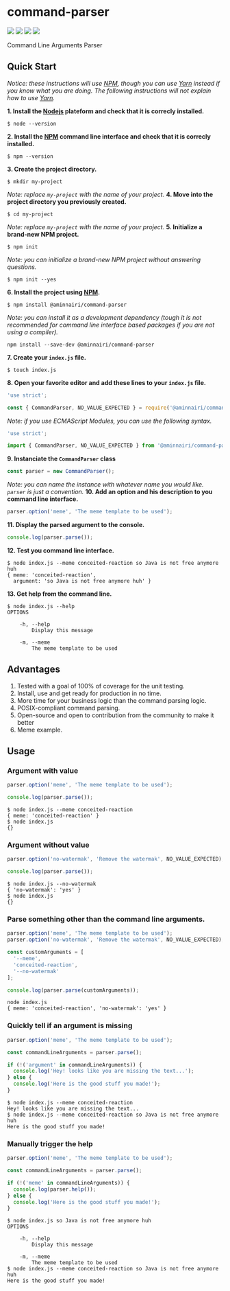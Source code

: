 # command-parser

[![](https://img.shields.io/github/issues/aminnairi/command-parser.svg?style=square&logo=github)](https://github.com/aminnairi/command-parser/issues/) [![](https://img.shields.io/github/license/aminnairi/command-parser.svg?style=square&logo=github)](./LICENSE) [![](https://img.shields.io/npm/dt/@aminnairi/command-parser.svg?logo=npm&style=square)](https://www.npmjs.com/package/@aminnairi/command-parser) [![](https://img.shields.io/npm/v/@aminnairi/command-parser.svg?style=square&logo=npm)](https://www.npmjs.com/package/@aminnairi/command-parser)

Command Line Arguments Parser

## Quick Start
*Notice: these instructions will use [NPM][npm], though you can use [Yarn][yarn] instead if you know what you are doing. The following instructions will not explain how to use [Yarn][yarn].*

**1. Install the [Nodejs](https://nodejs.org/en/) plateform and check that it is correcly installed.**
```console
$ node --version
```
**2. Install the [NPM][npm] command line interface and check that it is correcly installed.**
```console
$ npm --version
```
**3. Create the project directory.**
```console
$ mkdir my-project
```
*Note: replace `my-project` with the name of your project.*
**4. Move into the project directory you previously created.**
```console
$ cd my-project
```
*Note: replace `my-project` with the name of your project.*
**5. Initialize a brand-new NPM project.**
```console
$ npm init
```
*Note: you can initialize a brand-new NPM project without answering questions.*
```console
$ npm init --yes
```
**6. Install the project using [NPM][npm].**
```console
$ npm install @aminnairi/command-parser
```
*Note: you can install it as a development dependency (tough it is not recommended for command line interface based packages if you are not using a compiler).*
```console
npm install --save-dev @aminnairi/command-parser
```
**7. Create your `index.js` file.**
```console
$ touch index.js
```
**8. Open your favorite editor and add these lines to your `index.js` file.**
```javascript
'use strict';

const { CommandParser, NO_VALUE_EXPECTED } = require('@aminnairi/command-parser');
```
*Note: if you use ECMAScript Modules, you can use the following syntax.*
```javascript
'use strict';

import { CommandParser, NO_VALUE_EXPECTED } from '@aminnairi/command-parser';
```
**9. Instanciate the `CommandParser` class**
```javascript
const parser = new CommandParser();
```
*Note: you can name the instance with whatever name you would like. `parser` is just a convention.*
**10. Add an option and his description to you command line interface.**
```javascript
parser.option('meme', 'The meme template to be used');
```
**11. Display the parsed argument to the console.**
```javascript
console.log(parser.parse());
```
**12. Test you command line interface.**
```console
$ node index.js --meme conceited-reaction so Java is not free anymore huh
{ meme: 'conceited-reaction',
  argument: 'so Java is not free anymore huh' }
```
**13. Get help from the command line.**
```console
$ node index.js --help
OPTIONS

    -h, --help
        Display this message

    -m, --meme
        The meme template to be used
```

## Advantages

1. Tested with a goal of 100% of coverage for the unit testing.
1. Install, use and get ready for production in no time.
1. More time for your business logic than the command parsing logic.
1. POSIX-compliant command parsing.
1. Open-source and open to contribution from the community to make it better
1. Meme example.

## Usage

### Argument with value

```javascript
parser.option('meme', 'The meme template to be used');

console.log(parser.parse());
```

```console
$ node index.js --meme conceited-reaction
{ meme: 'conceited-reaction' }
$ node index.js
{}
```

### Argument without value

```javascript
parser.option('no-watermak', 'Remove the watermak', NO_VALUE_EXPECTED);

console.log(parser.parse());
```

```console
$ node index.js --no-watermak
{ 'no-watermak': 'yes' }
$ node index.js
{}
```

### Parse something other than the command line arguments.

```javascript
parser.option('meme', 'The meme template to be used');
parser.option('no-watermak', 'Remove the watermak', NO_VALUE_EXPECTED);

const customArguments = [
  '--meme',
  'conceited-reaction',
  '--no-watermak'
];

console.log(parser.parse(customArguments));
```

```console
node index.js
{ meme: 'conceited-reaction', 'no-watermak': 'yes' }
```

### Quickly tell if an argument is missing

```javascript
parser.option('meme', 'The meme template to be used');

const commandLineArguments = parser.parse();

if (!('argument' in commandLineArguments)) {
  console.log('Hey! looks like you are missing the text...');
} else {
  console.log('Here is the good stuff you made!');
}
```

```console
$ node index.js --meme conceited-reaction
Hey! looks like you are missing the text...
$ node index.js --meme conceited-reaction so Java is not free anymore huh
Here is the good stuff you made!
```

### Manually trigger the help

```javascript
parser.option('meme', 'The meme template to be used');

const commandLineArguments = parser.parse();

if (!('meme' in commandLineArguments)) {
  console.log(parser.help());
} else {
  console.log('Here is the good stuff you made!');
}
```

```console
$ node index.js so Java is not free anymore huh
OPTIONS

    -h, --help
        Display this message

    -m, --meme
        The meme template to be used
$ node index.js --meme conceited-reaction so Java is not free anymore huh
Here is the good stuff you made!
```

[npm]: https://www.npmjs.com/
[yarn]: https://yarnpkg.com/lang/en/